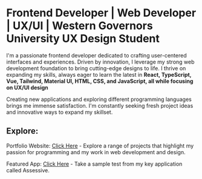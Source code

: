# Frontend Developer | Web Developer | UX/UI | Western Governors University UX Design Student

I'm a passionate frontend developer dedicated to crafting user-centered interfaces and experiences. Driven by innovation, I leverage my strong web development foundation to bring cutting-edge designs to life. I thrive on expanding my skills, always eager to learn the latest in <b>React, TypeScript, Vue, Tailwind, Material UI, HTML, CSS, and JavaScript, all while focusing on UX/UI design</b>

Creating new applications and exploring different programming languages brings me immense satisfaction. I'm constantly seeking fresh project ideas and innovative ways to expand my skillset.

## Explore:
Portfolio Website: [Click Here](https://www.renyreyesportfolio.com/home) - Explore a range of projects that highlight my passion for programming and my work in web development and design.

Featured App: [Click Here](https://assessive.net/Microsoft%20Azure%3A%20Fundamentals/) - Take a sample test from my key application called Assessive.
